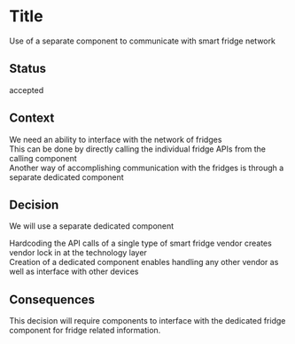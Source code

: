 # Title
Use of a separate component to communicate with smart fridge network

## Status
accepted

## Context
We need an ability to interface with the network of fridges  
This can be done by directly calling the individual fridge APIs from the calling component  
Another way of accomplishing communication with the fridges is through a separate dedicated component  

## Decision
We will use a separate dedicated component  

Hardcoding the API calls of a single type of smart fridge vendor creates vendor lock in at the technology layer   
Creation of a dedicated component enables handling any other vendor as well as interface with other devices  

## Consequences
This decision will require components to interface with the dedicated fridge component for fridge related information.  
